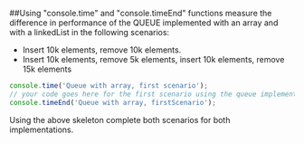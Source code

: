 ##Using "console.time" and "console.timeEnd" functions measure the difference in performance of the QUEUE implemented with
an array and with a linkedList in the following scenarios:

- Insert 10k elements, remove 10k elements.
- Insert 10k elements, remove 5k elements, insert 10k elements, remove 15k elements

```javascript
console.time('Queue with array, first scenario');
// your code goes here for the first scenario using the queue implemented with an array.
console.timeEnd('Queue with array, firstScenario');
```
Using the above skeleton complete both scenarios for both implementations.
